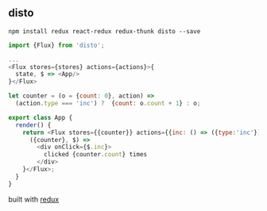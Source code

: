 disto
---

`npm install redux react-redux redux-thunk disto --save`

```js
import {Flux} from 'disto';

...
<Flux stores={stores} actions={actions}>{
  state, $ => <App/>
}</Flux>
```

```js
let counter = (o = {count: 0}, action) =>
  (action.type === 'inc') ?  {count: o.count + 1} : o;

export class App {
  render() {
    return <Flux stores={{counter}} actions={{inc: () => ({type:'inc'})}}>{
      ({counter}, $) =>
        <div onClick={$.inc}>
          clicked {counter.count} times
        </div>
    }</Flux>;
  }
}
```

built with [redux](https://github.com/gaearon/redux)

